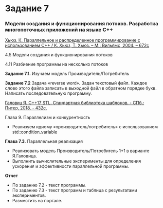 # Задание 7

### Модели создания и функционирования потоков. Разработка многопоточных приложений на языке С++

[Хьюз, К. Параллельное и распределенное программирование с 
использованием C++ / К. Хьюз, Т. Хьюз. – М.: Вильямс, 2004. – 672с](/theory1.djvu)

4.5 Модели создания и функционирования потоков

4.11 Разбиение программы на несколько потоков

__Задание 7.1.__ Изучаем модель Производитель/Потребитель

__Задание 7.2__ Задача «reverse word». Задан текстовый файл. Каждое слово этого файла записать в выходной файл в обратном порядке букв. Написать последовательную программу.

[Галовиц Я. С++17 STL. Стандартная библиотека шаблонов. - СПб.: Питер, 2018. - 432с.](/theory2.pdf)

Глава 9. Параллелизм и конкурентность
+ Реализуем идиому «производитель/потребитель» с использованием std::condition_variable

__Глава 7.3.__ Параллельная реализация
+ Реализовать модель Производитель/Потребитель 1+1 в варианте Я.Галовица.
+ Выполнить вычислительные эксперименты для определения ускорения и эффективности параллельной программы.

__Отчет__
+ По заданию 7.2 - текст программы.
+ По заданию 7.3 - текст программ и таблица с результатами экспериментов.
+ Разместить на портале.